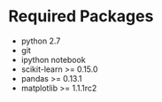 # Required Packages

* python 2.7
* git
* ipython notebook
* scikit-learn >= 0.15.0
* pandas >= 0.13.1
* matplotlib >= 1.1.1rc2
